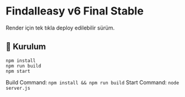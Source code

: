 # Findalleasy v6 Final Stable
Render için tek tıkla deploy edilebilir sürüm.

## 🚀 Kurulum
```
npm install
npm run build
npm start
```
Build Command: `npm install && npm run build`
Start Command: `node server.js`
